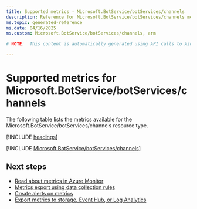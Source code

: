```yaml
---
title: Supported metrics - Microsoft.BotService/botServices/channels
description: Reference for Microsoft.BotService/botServices/channels metrics in Azure Monitor.
ms.topic: generated-reference
ms.date: 04/16/2025
ms.custom: Microsoft.BotService/botServices/channels, arm

# NOTE:  This content is automatically generated using API calls to Azure. Any edits made on these files will be overwritten in the next run of the script. 

---
```


  
# Supported metrics for Microsoft.BotService/botServices/channels
  
The following table lists the metrics available for the Microsoft.BotService/botServices/channels resource type.  
  
  
[!INCLUDE [headings](~/reusable-content/ce-skilling/azure/includes/azure-monitor/reference/metrics/metrics-headings.md)]  
  
 

[!INCLUDE [Microsoft.BotService/botServices/channels](~/reusable-content/ce-skilling/azure/includes/azure-monitor/reference/metrics/microsoft-botservice-botservices-channels-metrics-include.md)]  



## Next steps

- [Read about metrics in Azure Monitor](/azure/azure-monitor/data-platform)
- [Metrics export using data collection rules](/azure/azure-monitor/essentials/data-collection-metrics)
- [Create alerts on metrics](/azure/azure-monitor/alerts/alerts-overview)
- [Export metrics to storage, Event Hub, or Log Analytics](/azure/azure-monitor/essentials/platform-logs-overview)
